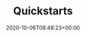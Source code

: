 ---
title : "Quickstarts"
description: "Quickstarts"
lead: ""
date: 2020-10-06T08:48:23+00:00
lastmod: 2020-10-06T08:48:23+00:00
draft: false
images: []
weight: 30
---